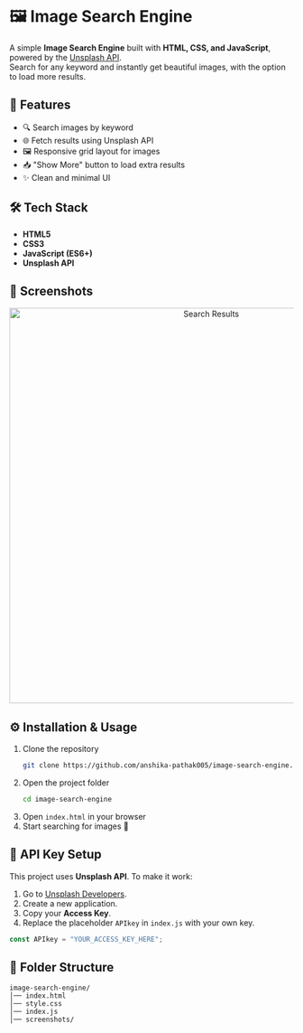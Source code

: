 # 🖼️ Image Search Engine

A simple **Image Search Engine** built with **HTML, CSS, and JavaScript**, powered by the [Unsplash API](https://unsplash.com/developers).  
Search for any keyword and instantly get beautiful images, with the option to load more results.

## 🚀 Features
- 🔍 Search images by keyword  
- 🌐 Fetch results using Unsplash API  
- 🖼️ Responsive grid layout for images  
- 📥 "Show More" button to load extra results  
- ✨ Clean and minimal UI  

## 🛠️ Tech Stack
- **HTML5**  
- **CSS3**  
- **JavaScript (ES6+)**  
- **Unsplash API**

## 📸 Screenshots

<p align="center">
  <img src="screenshots/screenshot2.png" width="700" alt="Search Results" />
</p>

## ⚙️ Installation & Usage
1. Clone the repository  
   ```bash
   git clone https://github.com/anshika-pathak005/image-search-engine.git
   ```
2. Open the project folder
   ```bash
   cd image-search-engine
   ```
3. Open `index.html` in your browser
4. Start searching for images 🚀

## 🔑 API Key Setup

This project uses **Unsplash API**. To make it work:

1. Go to [Unsplash Developers](https://unsplash.com/developers).
2. Create a new application.
3. Copy your **Access Key**.
4. Replace the placeholder `APIkey` in `index.js` with your own key.
```js
const APIkey = "YOUR_ACCESS_KEY_HERE";
```

## 📂 Folder Structure

```
image-search-engine/
│── index.html
│── style.css
│── index.js
│── screenshots/
```

